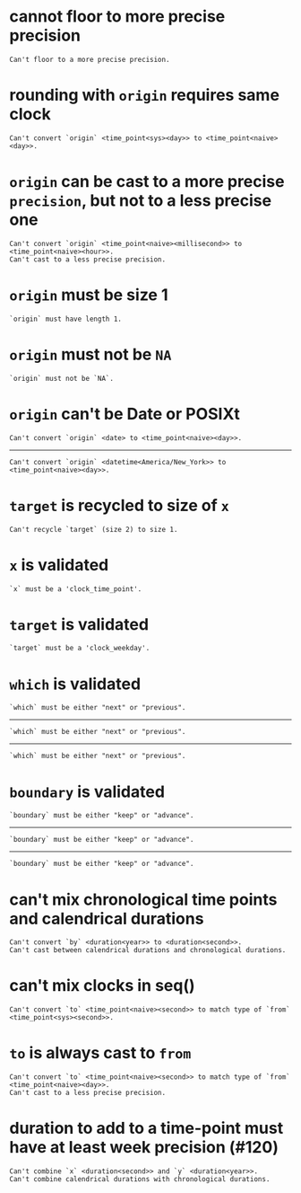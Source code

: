 # cannot floor to more precise precision

    Can't floor to a more precise precision.

# rounding with `origin` requires same clock

    Can't convert `origin` <time_point<sys><day>> to <time_point<naive><day>>.

# `origin` can be cast to a more precise `precision`, but not to a less precise one

    Can't convert `origin` <time_point<naive><millisecond>> to <time_point<naive><hour>>.
    Can't cast to a less precise precision.

# `origin` must be size 1

    `origin` must have length 1.

# `origin` must not be `NA`

    `origin` must not be `NA`.

# `origin` can't be Date or POSIXt

    Can't convert `origin` <date> to <time_point<naive><day>>.

---

    Can't convert `origin` <datetime<America/New_York>> to <time_point<naive><day>>.

# `target` is recycled to size of `x`

    Can't recycle `target` (size 2) to size 1.

# `x` is validated

    `x` must be a 'clock_time_point'.

# `target` is validated

    `target` must be a 'clock_weekday'.

# `which` is validated

    `which` must be either "next" or "previous".

---

    `which` must be either "next" or "previous".

---

    `which` must be either "next" or "previous".

# `boundary` is validated

    `boundary` must be either "keep" or "advance".

---

    `boundary` must be either "keep" or "advance".

---

    `boundary` must be either "keep" or "advance".

# can't mix chronological time points and calendrical durations

    Can't convert `by` <duration<year>> to <duration<second>>.
    Can't cast between calendrical durations and chronological durations.

# can't mix clocks in seq()

    Can't convert `to` <time_point<naive><second>> to match type of `from` <time_point<sys><second>>.

# `to` is always cast to `from`

    Can't convert `to` <time_point<naive><second>> to match type of `from` <time_point<naive><day>>.
    Can't cast to a less precise precision.

# duration to add to a time-point must have at least week precision (#120)

    Can't combine `x` <duration<second>> and `y` <duration<year>>.
    Can't combine calendrical durations with chronological durations.

